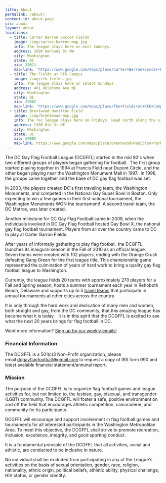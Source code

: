 ```yaml
---
title: About
permalink: /about/
content-id: about-page
css: about
layout: about
locations: 
  - title: Carter Barron Soccer Fields 
    image: /img/carter-barron-map.jpg
    info: The league plays here on most Sundays.
    address: 1698 Kennedy St NW
    city: Washington
    state: DC
    zip: 20011
    map-link: 'https://www.google.com/maps/place/Carter+Barron+Soccer+Fields/@38.955237,-77.0400377,17z/data=!3m1!4b1!4m5!3m4!1s0x89b7c8439fdbf671:0xf34be6c5da82afa6!8m2!3d38.955237!4d-77.037849'
  - title: The Fields at RFK Campus
    image: /img/rfk-fields.jpg
    info: The league plays here on select Sundays
    address: 401 Oklahoma Ave NE 
    city: Washington
    state: DC
    zip: 20002
    map-link: 'https://www.google.com/maps/place/The+Fields+at+RFK+Campus/@38.8929136,-76.9735862,17z/data=!3m1!4b1!4m5!3m4!1s0x89b7b9d16223915b:0xff064ea0382228ea!8m2!3d38.8929136!4d-76.9713975'
  - title: Brentwood Hamilton Field
    image: /img/brentwood-map.jpg
    info: The rec league plays here on Fridays. Head north along the sidewalk construction to reach the entrance.
    address: 1300 6th St NE
    city: Washington
    state: DC
    zip: 20002
    map-link: https://www.google.com/maps/place/Brentwood+Hamilton+Park/@38.9086518,-76.9979959,17z/data=!3m1!4b1!4m5!3m4!1s0x89b7b8111dbabfe5:0xff56d0cac082a794!8m2!3d38.9086476!4d-76.9958072 
---
```

The DC Gay Flag Football League (DCGFFL) started in the mid 90's when two different groups of players began gathering for football.  The first group started playing together in 1994 at Francis Field near Dupont Circle, and the other began playing near the Washington Monument Mall in 1997.  In 1998, the groups came together and the base of DC gay flag football was set.

In 2003, the players created DC's first traveling team, the Washington Monuments, and competed in the National Gay Super Bowl in Boston. Only expecting to win a few games in their first national tournament, the Washington Monuments WON the tournament!  A second travel team, the DC Metros, was later created.

Another milestone for DC Gay Flag Football came in 2009, when the individuals involved in DC Gay Flag Football hosted Gay Bowl X, the national gay flag football tournament. Players from all over the country came to DC to play at Carter Barron Fields.

After years of informally gathering to play flag football, the DCGFFL launches its inaugural season in the Fall of 2010 as an official league.  Seven teams were created with 102 players, ending with the Orange Crush defeating Gang Green for the first league title. This championship game represented the culmination of years of hard work to bring a quality gay flag football league to Washington.

Currently, the league fields 20 teams with approximately 270 players for a Fall and Spring season, hosts a summer tournament each year in Rehoboth Beach, Delaware and supports up to 5 [travel teams](/travel-program/) that participate in annual tournaments at other cities across the country.

It is only through the hard work and dedication of many men and women, both straight and gay, from the DC community, that this amazing league has become what it is today.   It is in this spirit that the DCGFFL is excited to see what the next 20 years brings for flag football in DC.

Want more information? [Sign up for our weekly emails!](http://eepurl.com/c9JkQz) 

### Financial Information

The DCGFFL is a 501(c)3 Non-Profit organization, please email [dcgayflagfootball@gmail.com](mailto:dcgayflagfootball@gmail.com) to request a copy of IRS form 990 and latest avalable financial statement/annunal report.

### Mission

The purpose of the DCGFFL is to organize flag football games and league activities for, but not limited to, the lesbian, gay, bisexual, and transgender (LGBT) community. The DCGFFL will foster a safe, positive environment on and off the field that encourages athletic competition, camaraderie, and community for its participants.

DCGFFL will encourage and support involvement in flag football games and tournaments for all interested participants in the Washington Metropolitan Area. To meet this objective, the DCGFFL shall strive to promote recreation, inclusion, excellence, integrity, and good sporting conduct.

It is a fundamental principle of the DCGFFL that all activities, social and athletic, are conducted to be inclusive in nature.

No individual shall be excluded from participating in any of the League's activities on the basis of sexual orientation, gender, race, religion, nationality, ethnic origin, political beliefs, athletic ability, physical challenge, HIV status, or gender identity.